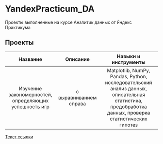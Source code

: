 # YandexPracticum_DA
Проекты выполненные на курсе Аналитик данных от Яндекс Практикума

## Проекты

| Название                   | Описание               | Навыки и инструменты        |
| :------------------------: | :--------------------: |:---------------------------:|
| Изучение закономерностей, определяющих успешность игр | с выравниванием справа | Matplotlib, NumPy, Pandas, Python, исследовательский анализ данных, описательная статистика, предобработка данных, проверка статистических гипотез |

[Текст ссылки](адрес://ссылки.здесь "Заголовок ссылки")
